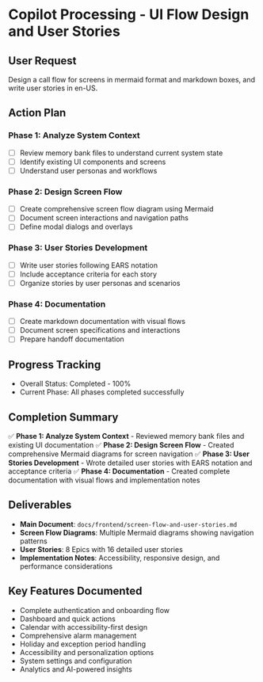 # Copilot Processing - UI Flow Design and User Stories

## User Request
Design a call flow for screens in mermaid format and markdown boxes, and write user stories in en-US.

## Action Plan

### Phase 1: Analyze System Context
- [ ] Review memory bank files to understand current system state
- [ ] Identify existing UI components and screens
- [ ] Understand user personas and workflows

### Phase 2: Design Screen Flow
- [ ] Create comprehensive screen flow diagram using Mermaid
- [ ] Document screen interactions and navigation paths
- [ ] Define modal dialogs and overlays

### Phase 3: User Stories Development
- [ ] Write user stories following EARS notation
- [ ] Include acceptance criteria for each story
- [ ] Organize stories by user personas and scenarios

### Phase 4: Documentation
- [ ] Create markdown documentation with visual flows
- [ ] Document screen specifications and interactions
- [ ] Prepare handoff documentation

## Progress Tracking
- Overall Status: Completed - 100%
- Current Phase: All phases completed successfully

## Completion Summary
✅ **Phase 1: Analyze System Context** - Reviewed memory bank files and existing UI documentation
✅ **Phase 2: Design Screen Flow** - Created comprehensive Mermaid diagrams for screen navigation
✅ **Phase 3: User Stories Development** - Wrote detailed user stories with EARS notation and acceptance criteria
✅ **Phase 4: Documentation** - Created complete documentation with visual flows and implementation notes

## Deliverables
- **Main Document**: `docs/frontend/screen-flow-and-user-stories.md`
- **Screen Flow Diagrams**: Multiple Mermaid diagrams showing navigation patterns
- **User Stories**: 8 Epics with 16 detailed user stories
- **Implementation Notes**: Accessibility, responsive design, and performance considerations

## Key Features Documented
- Complete authentication and onboarding flow
- Dashboard and quick actions
- Calendar with accessibility-first design
- Comprehensive alarm management
- Holiday and exception period handling
- Accessibility and personalization options
- System settings and configuration
- Analytics and AI-powered insights
